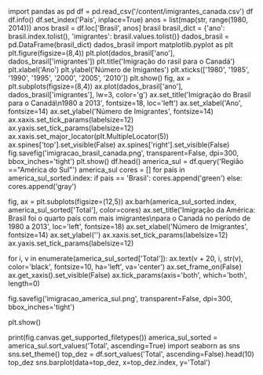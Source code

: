 import pandas as pd
df = pd.read_csv('/content/imigrantes_canada.csv')
df
df.info()
df.set_index('País', inplace=True)
anos = list(map(str, range(1980, 2014)))
anos
brasil = df.loc['Brasil', anos]
brasil
brasil_dict = {'ano': brasil.index.tolist(), 'imigrantes': brasil.values.tolist()}
dados_brasil = pd.DataFrame(brasil_dict)
dados_brasil
import matplotlib.pyplot as plt
plt.figure(figsize=(8,4))
plt.plot(dados_brasil['ano'], dados_brasil['imigrantes'])
plt.title('Imigração do rasil para o Canadá')
plt.xlabel('Ano')
plt.ylabel('Número de Imigantes')
plt.xticks(['1980', '1985', '1990', '1995', '2000', '2005', '2010'])
plt.show()
fig, ax = plt.subplots(figsize=(8,4))
ax.plot(dados_brasil['ano'], dados_brasil['imigrantes'], lw=3, color='g')
ax.set_title('Imigração do Brasil para o Canadá\n1980 a 2013', fontsize=18, loc='left')
ax.set_xlabel('Ano', fontsize=14)
ax.set_ylabel('Número de Imigrantes', fontsize=14)
ax.xaxis.set_tick_params(labelsize=12)
ax.yaxis.set_tick_params(labelsize=12)
ax.xaxis.set_major_locator(plt.MultipleLocator(5))
ax.spines['top'].set_visible(False)
ax.spines['right'].set_visible(False)
fig.savefig('imigracao_brasil_canada.png', transparent=False, dpi=300, bbox_inches='tight')
plt.show()
df.head()
america_sul = df.query('Região =="América do Sul"')
america_sul
cores = []
for pais in america_sul_sorted.index:
  if pais == 'Brasil':
    cores.append('green')
  else:
     cores.append('gray')


fig, ax = plt.subplots(figsize=(12,5))
ax.barh(america_sul_sorted.index, america_sul_sorted['Total'], color=cores)
ax.set_title('Imigração da América: Brasil foi o quarto país com mais imigrantes\npara o Canadá no período de 1980 a 2013', loc='left', fontsize=18)
ax.set_xlabel('Número de Imigrantes', fontsize=14)
ax.set_ylabel('')
ax.xaxis.set_tick_params(labelsize=12)
ax.yaxis.set_tick_params(labelsize=12)

for i, v in enumerate(america_sul_sorted['Total']):
  ax.text(v + 20, i, str(v), color='black', fontsize=10, ha='left', va='center')
  ax.set_frame_on(False)
  ax.get_xaxis().set_visible(False)
  ax.tick_params(axis='both', which='both', length=0)

  fig.savefig('imigracao_america_sul.png', transparent=False, dpi=300, bbox_inches='tight')

plt.show()

print(fig.canvas.get_supported_filetypes())
america_sul_sorted = america_sul.sort_values('Total', ascending=True)
import seaborn as sns
sns.set_theme()
top_dez = df.sort_values('Total', ascending=False).head(10)
top_dez
sns.barplot(data=top_dez, x=top_dez.index, y='Total')
